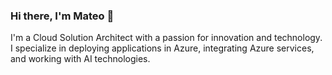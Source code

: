 ### Hi there, I'm Mateo 👋

I'm a Cloud Solution Architect with a passion for innovation and technology. I specialize in deploying applications in Azure, integrating Azure services, and working with AI technologies.

<!---
mateo762/mateo762 is a ✨ special ✨ repository because its `README.md` (this file) appears on your GitHub profile.
You can click the Preview link to take a look at your changes.
--->
